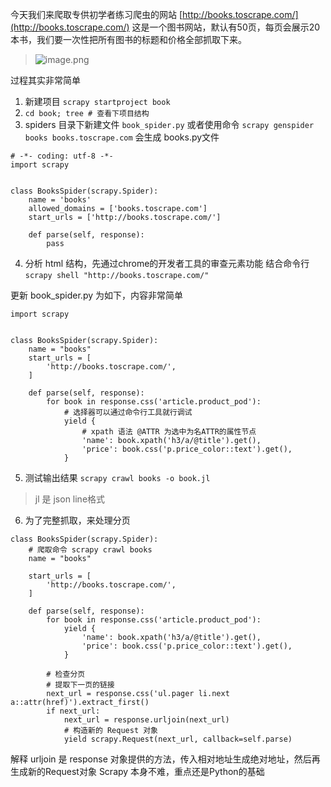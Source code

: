 今天我们来爬取专供初学者练习爬虫的网站 [http://books.toscrape.com/](http://books.toscrape.com/)
这是一个图书网站，默认有50页，每页会展示20本书，我们要一次性把所有图书的标题和价格全部抓取下来。
> ![image.png](https://hexo-blog.pek3b.qingstor.com/upload_images/71414-a9e30e5c213f396a.png?imageMogr2/auto-orient/strip%7CimageView2/2/w/1240)

过程其实非常简单
1. 新建项目 `scrapy startproject book`
2. `cd book; tree # 查看下项目结构`
3. spiders 目录下新建文件 `book_spider.py` 或者使用命令
`scrapy genspider books books.toscrape.com` 会生成 books.py文件
```
# -*- coding: utf-8 -*-
import scrapy


class BooksSpider(scrapy.Spider):
    name = 'books'
    allowed_domains = ['books.toscrape.com']
    start_urls = ['http://books.toscrape.com/']

    def parse(self, response):
        pass

```
4. 分析 html 结构，先通过chrome的开发者工具的审查元素功能
结合命令行 `scrapy shell "http://books.toscrape.com/"`

更新 book_spider.py 为如下，内容非常简单
```
import scrapy


class BooksSpider(scrapy.Spider):
    name = "books"
    start_urls = [
        'http://books.toscrape.com/',
    ]

    def parse(self, response):
        for book in response.css('article.product_pod'):
            # 选择器可以通过命令行工具就行调试
            yield {
                # xpath 语法 @ATTR 为选中为名ATTR的属性节点
                'name': book.xpath('h3/a/@title').get(),
                'price': book.css('p.price_color::text').get(),
            }
```

5. 测试输出结果 `scrapy crawl books -o book.jl`
> jl 是 json line格式
6. 为了完整抓取，来处理分页
```
class BooksSpider(scrapy.Spider):
    # 爬取命令 scrapy crawl books
    name = "books"

    start_urls = [
        'http://books.toscrape.com/',
    ]

    def parse(self, response):
        for book in response.css('article.product_pod'):
            yield {
                'name': book.xpath('h3/a/@title').get(),
                'price': book.css('p.price_color::text').get(),
            }

        # 检查分页
        # 提取下一页的链接
        next_url = response.css('ul.pager li.next a::attr(href)').extract_first()
        if next_url:
            next_url = response.urljoin(next_url)
            # 构造新的 Request 对象
            yield scrapy.Request(next_url, callback=self.parse)

```
解释
urljoin 是 response 对象提供的方法，传入相对地址生成绝对地址，然后再生成新的Request对象
Scrapy 本身不难，重点还是Python的基础
